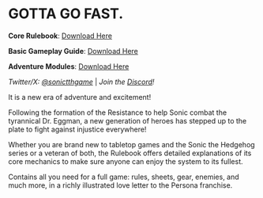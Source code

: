 <link rel="shortcut icon" type="image/png" href="/_includes/favicon.ico">

# GOTTA GO FAST.

**Core Rulebook**: [Download Here](-)

**Basic Gameplay Guide**: [Download Here](-)

**Adventure Modules**: [Download Here](-)

*Twitter/X: [@sonictthgame](https://x.com/sonictthgame)*  | *Join the [Discord](https://discord.gg/ZaTzbRg9)!*

It is a new era of adventure and excitement!

Following the formation of the Resistance to help Sonic combat the tyrannical Dr. Eggman, 
a new generation of heroes has stepped up to the plate to fight against injustice everywhere!

Whether you are brand new to tabletop games and the Sonic the Hedgehog series or a veteran of both, the Rulebook offers detailed explanations of its core mechanics to make sure anyone can enjoy the system to its fullest.

Contains all you need for a full game: rules, sheets, gear, enemies, and much more, in a richly illustrated love letter to the Persona franchise.

